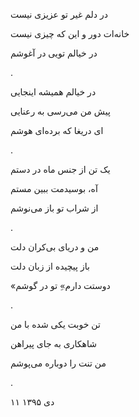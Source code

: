 <!-- 
.. title: تویی در آغوشم
.. slug: toei-dar-aghoosham
.. date: 2017-01-25 16:02:06 UTC
.. tags: غزل
.. category: 
.. link: 
.. description: 
.. type: text
-->

در دلم غیر تو عزیزی نیست

خانه‌ات دور و این که چیزی نیست

در خیالم تویی در آغوشم

.

در خیالم همیشه اینجایی

پیش من می‌رسی به رعنایی

ای دریغا که برده‌ای هوشم

.

یک تن از جنس ماه در دستم

آه، بوسیدمت ببین مستم

از شراب تو باز می‌نوشم

.


من و دریای بی‌کران دلت

باز پیچیده از زبان دلت

«دوستت دارم»ِ تو در گوشم

.

تن خوبت یکی شده با من

شاهکاری به جای پیراهن

من تنت را دوباره می‌پوشم

.

۱۱ دی ۱۳۹۵